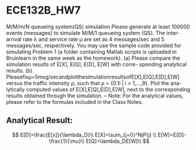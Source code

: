 # ECE132B_HW7

M/M/m/N queueing system(QS) simulation
Please generate at least 100000 events (messages) to simulate M/M/1 queueing system (QS). The inter-arrival rate λ and service rate μ are set as 4 messages/sec and 5 messages/sec, respectively. You may use the sample code provided for simulating Problem 1 (a folder containing Matlab scripts is uploaded in Bruinlearn in the same week as the homework).
(a) Please compare the simulation results of E[X], E[Q], E[D], E[W] with corre- sponding analytical results.
(b) Pleasefixμ=5msg/secandplotthesimulationresultsofE[X],E[Q],E[D],E[W] versus the traffic intensity ρ, such that ρ = {0.1i | i = 1,...,9}. Plot the ana- lytically computed values of E[X],E[Q],E[D],E[W], next to the corresponding results obtained through the simulation.
– Note: For the analytical values, please refer to the formulas included in the Class Notes.

## Analytical Result:

$$
E[D]=\frac{E[x]}{\lambda_D}\\
E[X]=\sum_{j=0}^NjP(j) \\
E[W]=E[D]-\frac{1}{\mu}\\
E[Q]=\lambda_DE[W]\\
$$
